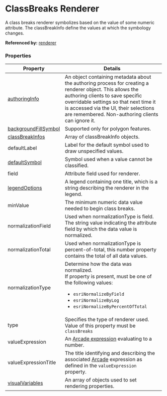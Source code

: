 # ClassBreaks Renderer

A class breaks renderer symbolizes based on the value of some numeric attribute. The classBreakInfo define the values at which the symbology changes.

**Referenced by:** [renderer](renderer.md)

### Properties

| Property | Details
| --- | ---
| [authoringInfo](authoringInfo.md) | An object containing metadata about the authoring process for creating a renderer object. This allows the authoring clients to save specific overridable settings so that next time it is accessed via the UI, their selections are remembered. Non-authoring clients can ignore it.
| [backgroundFillSymbol](polygonSymbol3D.md) | Supported only for polygon features.
| [classBreakInfos](classBreakInfo.md) | Array of classBreakInfo objects.
| defaultLabel | Label for the default symbol used to draw unspecified values.
| [defaultSymbol](symbol3D.md) | Symbol used when a value cannot be classified.
| field | Attribute field used for renderer.
| [legendOptions](rendererLegendOptions.md) | A legend containing one title, which is a string describing the renderer in the legend.
| minValue | The minimum numeric data value needed to begin class breaks.
| normalizationField | Used when normalizationType is field. The string value indicating the attribute field by which the data value is normalized.
| normalizationTotal | Used when normalizationType is percent-of-total, this number property contains the total of all data values.
| normalizationType | Determine how the data was normalized.<br>If property is present, must be one of the following values: <ul><li>`esriNormalizeByField`</li><li>`esriNormalizeByLog`</li><li>`esriNormalizeByPercentOfTotal`</li></ul>
| type | Specifies the type of renderer used.<br>Value of this property must be `classBreaks`
| valueExpression | An [Arcade expression](https://developers.arcgis.com/arcade/) evaluating to a number.
| valueExpressionTitle | The title identifying and describing the associated [Arcade](https://developers.arcgis.com/arcade/) expression as defined in the `valueExpression` property.
| [visualVariables](visualVariable.md) | An array of objects used to set rendering properties.



